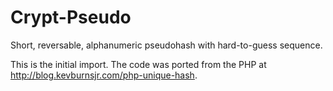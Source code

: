 Crypt-Pseudo
============

Short, reversable, alphanumeric pseudohash with hard-to-guess sequence.

This is the initial import.  The code was ported from the PHP
at <http://blog.kevburnsjr.com/php-unique-hash>.
